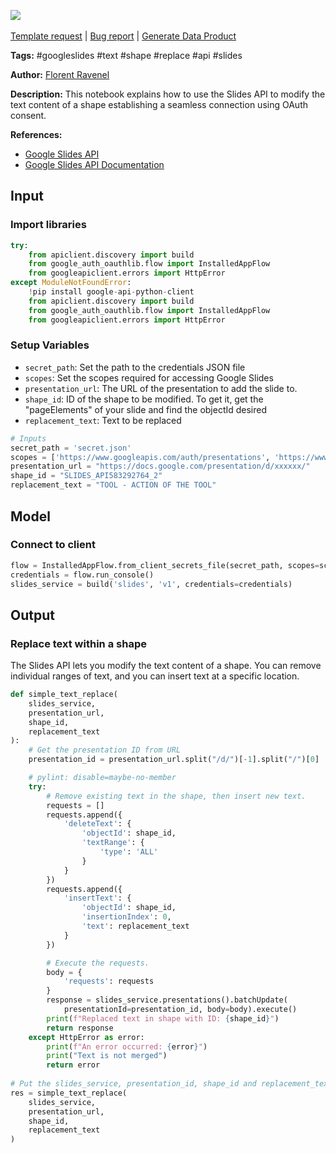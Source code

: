 <a href="https://app.naas.ai/user-redirect/naas/downloader?url=https://raw.githubusercontent.com/jupyter-naas/awesome-notebooks/master/Google%20Slides/Google_Slides_Replace_text_within_a_shape.ipynb" target="_parent"><img src="https://naasai-public.s3.eu-west-3.amazonaws.com/Open_in_Naas_Lab.svg"/></a><br><br><a href="https://github.com/jupyter-naas/awesome-notebooks/issues/new?assignees=&labels=&template=template-request.md&title=Tool+-+Action+of+the+notebook+">Template request</a> | <a href="https://github.com/jupyter-naas/awesome-notebooks/issues/new?assignees=&labels=bug&template=bug_report.md&title=Google+Slides+-+Replace+text+within+a+shape:+Error+short+description">Bug report</a> | <a href="https://app.naas.ai/user-redirect/naas/downloader?url=https://raw.githubusercontent.com/jupyter-naas/awesome-notebooks/master/Naas/Naas_Start_data_product.ipynb" target="_parent">Generate Data Product</a>

**Tags:** #googleslides #text #shape #replace #api #slides

**Author:** [Florent Ravenel](https://www.linkedin.com/in/florent-ravenel)

**Description:** This notebook explains how to use the Slides API to modify the text content of a shape establishing a seamless connection using OAuth consent.

**References:**
- [Google Slides API](https://developers.google.com/slides/api/guides/styling)
- [Google Slides API Documentation](https://developers.google.com/slides/how-tos/overview)

## Input

### Import libraries


```python
try:
    from apiclient.discovery import build
    from google_auth_oauthlib.flow import InstalledAppFlow
    from googleapiclient.errors import HttpError
except ModuleNotFoundError:
    !pip install google-api-python-client
    from apiclient.discovery import build
    from google_auth_oauthlib.flow import InstalledAppFlow
    from googleapiclient.errors import HttpError
```

### Setup Variables
- `secret_path`: Set the path to the credentials JSON file
- `scopes`: Set the scopes required for accessing Google Slides
- `presentation_url`: The URL of the presentation to add the slide to.
- `shape_id`: ID of the shape to be modified. To get it, get the "pageElements" of your slide and find the objectId desired
- `replacement_text`: Text to be replaced


```python
# Inputs
secret_path = 'secret.json'
scopes = ['https://www.googleapis.com/auth/presentations', 'https://www.googleapis.com/auth/presentations.readonly']
presentation_url = "https://docs.google.com/presentation/d/xxxxxx/"
shape_id = "SLIDES_API583292764_2"
replacement_text = "TOOL - ACTION OF THE TOOL"
```

## Model

### Connect to client


```python
flow = InstalledAppFlow.from_client_secrets_file(secret_path, scopes=scopes)
credentials = flow.run_console()
slides_service = build('slides', 'v1', credentials=credentials)
```

## Output

### Replace text within a shape
The Slides API lets you modify the text content of a shape. You can remove individual ranges of text, and you can insert text at a specific location.


```python
def simple_text_replace(
    slides_service,
    presentation_url,
    shape_id,
    replacement_text
):
    # Get the presentation ID from URL
    presentation_id = presentation_url.split("/d/")[-1].split("/")[0]

    # pylint: disable=maybe-no-member
    try:
        # Remove existing text in the shape, then insert new text.
        requests = []
        requests.append({
            'deleteText': {
                'objectId': shape_id,
                'textRange': {
                    'type': 'ALL'
                }
            }
        })
        requests.append({
            'insertText': {
                'objectId': shape_id,
                'insertionIndex': 0,
                'text': replacement_text
            }
        })

        # Execute the requests.
        body = {
            'requests': requests
        }
        response = slides_service.presentations().batchUpdate(
            presentationId=presentation_id, body=body).execute()
        print(f"Replaced text in shape with ID: {shape_id}")
        return response
    except HttpError as error:
        print(f"An error occurred: {error}")
        print("Text is not merged")
        return error
    
# Put the slides_service, presentation_id, shape_id and replacement_text
res = simple_text_replace(
    slides_service,
    presentation_url,
    shape_id,
    replacement_text
)
```
